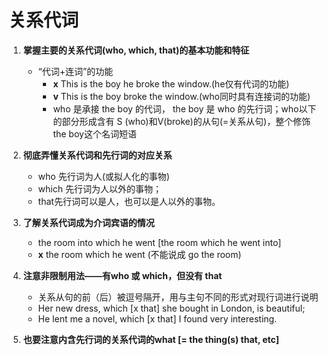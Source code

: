 # 关系代词

1. **掌握主要的关系代词(who, which, that)的基本功能和特征**
    - “代词+连词”的功能
        - **x** This is the boy he broke the window.(he仅有代词的功能)
        - **v** This is the boy broke the window.(who同时具有连接词的功能)
        - who 是承接 the boy 的代词， the boy 是 who 的先行词；who以下的部分形成含有 S (who)和V(broke)的从句(=关系从句)，整个修饰the boy这个名词短语

1. **彻底弄懂关系代词和先行词的对应关系**
    - who 先行词为人(或拟人化的事物)
    - which 先行词为人以外的事物；
    - that先行词可以是人，也可以是人以外的事物。

1. **了解关系代词成为介词宾语的情况**

    - the room into which he went [the room which he went into]
    - **x** the room which he went (不能说成 go the room)

1. **注意非限制用法——有who 或 which，但没有 that**

    - 关系从句的前（后）被逗号隔开，用与主句不同的形式对现行词进行说明
    - Her new dress, which [x that] she bought in London, is beautiful;
    - He lent me a novel, which [x that] I found very interesting.

1. **也要注意内含先行词的关系代词的what [= the thing(s) that, etc]**